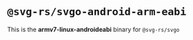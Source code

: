 # `@svg-rs/svgo-android-arm-eabi`

This is the **armv7-linux-androideabi** binary for `@svg-rs/svgo`
